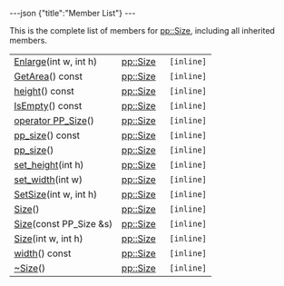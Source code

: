 ---json {"title":"Member List"} ---

This is the complete list of members for <a href="/docs/native-client/pepper_stable/cpp/classpp_1_1_size/" class="el">pp::Size</a>, including all inherited members.

<table><tbody><tr class="odd"><td><a href="/docs/native-client/pepper_stable/cpp/classpp_1_1_size#a51a74964f27e139003b82aad55dd63f5" class="el">Enlarge</a>(int w, int h)</td><td><a href="/docs/native-client/pepper_stable/cpp/classpp_1_1_size/" class="el">pp::Size</a></td><td><code> [inline]</code></td></tr><tr class="even"><td><a href="/docs/native-client/pepper_stable/cpp/classpp_1_1_size#ac056add4f1e8b1f90a6e3c65afa4ba3b" class="el">GetArea</a>() const</td><td><a href="/docs/native-client/pepper_stable/cpp/classpp_1_1_size/" class="el">pp::Size</a></td><td><code> [inline]</code></td></tr><tr class="odd"><td><a href="/docs/native-client/pepper_stable/cpp/classpp_1_1_size#a61a68178eefa2589ead95491ac079139" class="el">height</a>() const</td><td><a href="/docs/native-client/pepper_stable/cpp/classpp_1_1_size/" class="el">pp::Size</a></td><td><code> [inline]</code></td></tr><tr class="even"><td><a href="/docs/native-client/pepper_stable/cpp/classpp_1_1_size#a11e791714686761966773adcc94218bb" class="el">IsEmpty</a>() const</td><td><a href="/docs/native-client/pepper_stable/cpp/classpp_1_1_size/" class="el">pp::Size</a></td><td><code> [inline]</code></td></tr><tr class="odd"><td><a href="/docs/native-client/pepper_stable/cpp/classpp_1_1_size#a72cbb6066dd37615daaa3d3c1a0c595a" class="el">operator PP_Size</a>()</td><td><a href="/docs/native-client/pepper_stable/cpp/classpp_1_1_size/" class="el">pp::Size</a></td><td><code> [inline]</code></td></tr><tr class="even"><td><a href="/docs/native-client/pepper_stable/cpp/classpp_1_1_size#ad61947a5f2a3bbe90dc62c62cc799174" class="el">pp_size</a>() const</td><td><a href="/docs/native-client/pepper_stable/cpp/classpp_1_1_size/" class="el">pp::Size</a></td><td><code> [inline]</code></td></tr><tr class="odd"><td><a href="/docs/native-client/pepper_stable/cpp/classpp_1_1_size#ae20ce070c015adec8b5411b047db5917" class="el">pp_size</a>()</td><td><a href="/docs/native-client/pepper_stable/cpp/classpp_1_1_size/" class="el">pp::Size</a></td><td><code> [inline]</code></td></tr><tr class="even"><td><a href="/docs/native-client/pepper_stable/cpp/classpp_1_1_size#a2805413bf372ad033fcf505c8d3cce34" class="el">set_height</a>(int h)</td><td><a href="/docs/native-client/pepper_stable/cpp/classpp_1_1_size/" class="el">pp::Size</a></td><td><code> [inline]</code></td></tr><tr class="odd"><td><a href="/docs/native-client/pepper_stable/cpp/classpp_1_1_size#a104cf1f6a95c1430f7cd15a26815e82a" class="el">set_width</a>(int w)</td><td><a href="/docs/native-client/pepper_stable/cpp/classpp_1_1_size/" class="el">pp::Size</a></td><td><code> [inline]</code></td></tr><tr class="even"><td><a href="/docs/native-client/pepper_stable/cpp/classpp_1_1_size#a25d85979d55798a9b672ca73c1d48222" class="el">SetSize</a>(int w, int h)</td><td><a href="/docs/native-client/pepper_stable/cpp/classpp_1_1_size/" class="el">pp::Size</a></td><td><code> [inline]</code></td></tr><tr class="odd"><td><a href="/docs/native-client/pepper_stable/cpp/classpp_1_1_size#a5ffffc4488c677716baed27752b6a6c1" class="el">Size</a>()</td><td><a href="/docs/native-client/pepper_stable/cpp/classpp_1_1_size/" class="el">pp::Size</a></td><td><code> [inline]</code></td></tr><tr class="even"><td><a href="/docs/native-client/pepper_stable/cpp/classpp_1_1_size#aa050f55ab1775d0ee1b0ae174e1495df" class="el">Size</a>(const PP_Size &amp;s)</td><td><a href="/docs/native-client/pepper_stable/cpp/classpp_1_1_size/" class="el">pp::Size</a></td><td><code> [inline]</code></td></tr><tr class="odd"><td><a href="/docs/native-client/pepper_stable/cpp/classpp_1_1_size#a14a1c612454596e43a94c01da338bc1e" class="el">Size</a>(int w, int h)</td><td><a href="/docs/native-client/pepper_stable/cpp/classpp_1_1_size/" class="el">pp::Size</a></td><td><code> [inline]</code></td></tr><tr class="even"><td><a href="/docs/native-client/pepper_stable/cpp/classpp_1_1_size#af043a504c701e32c504c63b9e91ac500" class="el">width</a>() const</td><td><a href="/docs/native-client/pepper_stable/cpp/classpp_1_1_size/" class="el">pp::Size</a></td><td><code> [inline]</code></td></tr><tr class="odd"><td><a href="/docs/native-client/pepper_stable/cpp/classpp_1_1_size#aff4a88df9882be410ca78d338d2d87dc" class="el">~Size</a>()</td><td><a href="/docs/native-client/pepper_stable/cpp/classpp_1_1_size/" class="el">pp::Size</a></td><td><code> [inline]</code></td></tr></tbody></table>
